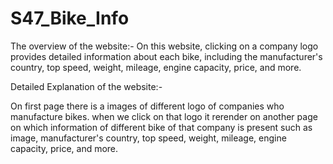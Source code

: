 # S47_Bike_Info

The overview of the website:- On this website, clicking on a company logo provides detailed information about each bike, including the manufacturer's country, top speed, weight, mileage, engine capacity, price, and more.

Detailed Explanation of the website:-

On first page there is a images of different logo of companies who manufacture bikes. when we click on that logo it rerender on another page on which information of different bike of that company is present such as image, manufacturer's country, top speed, weight, mileage, engine capacity, price, and more.



